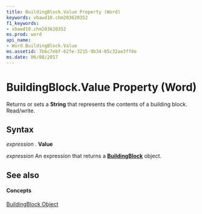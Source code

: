 ```yaml
---
title: BuildingBlock.Value Property (Word)
keywords: vbawd10.chm203620352
f1_keywords:
- vbawd10.chm203620352
ms.prod: word
api_name:
- Word.BuildingBlock.Value
ms.assetid: 7b6c7ebf-62fe-3215-9b34-85c32ae3ff8e
ms.date: 06/08/2017
---
```



# BuildingBlock.Value Property (Word)

Returns or sets a  **String** that represents the contents of a building block. Read/write.


## Syntax

 _expression_ . **Value**

 _expression_ An expression that returns a **[BuildingBlock](buildingblock-object-word.md)** object.


## See also


#### Concepts


[BuildingBlock Object](buildingblock-object-word.md)

